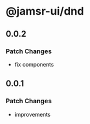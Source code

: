 # @jamsr-ui/dnd

## 0.0.2

### Patch Changes

- fix components

## 0.0.1

### Patch Changes

- improvements
